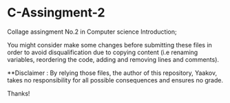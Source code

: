 # C-Assingment-2
Collage assingment No.2 in Computer science Introduction; 

You might consider make some changes before submitting these files in order to avoid disqualification due to copying content (i.e renaming variables, reordering the code, adding and removing lines and comments).

**Disclaimer : By relying those files, the author of this repository, Yaakov, takes no responsibility for all possible consequences and ensures no grade.

Thanks!
